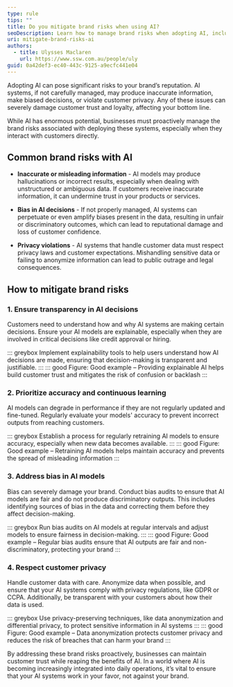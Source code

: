 ```yaml
---
type: rule
tips: ""
title: Do you mitigate brand risks when using AI?
seoDescription: Learn how to manage brand risks when adopting AI, including inaccurate outputs, privacy concerns, and maintaining customer trust.
uri: mitigate-brand-risks-ai
authors:
  - title: Ulysses Maclaren
    url: https://www.ssw.com.au/people/uly
guid: 0a42def3-ec40-443c-9125-a9ecfc441e04
---
```

Adopting AI can pose significant risks to your brand’s reputation. AI systems, if not carefully managed, may produce inaccurate information, make biased decisions, or violate customer privacy. Any of these issues can severely damage customer trust and loyalty, affecting your bottom line.
 
While AI has enormous potential, businesses must proactively manage the brand risks associated with deploying these systems, especially when they interact with customers directly.
 
<!--endintro-->
 
## Common brand risks with AI
 
* **Inaccurate or misleading information** - AI models may produce hallucinations or incorrect results, especially when dealing with unstructured or ambiguous data. If customers receive inaccurate information, it can undermine trust in your products or services.
   
* **Bias in AI decisions** - If not properly managed, AI systems can perpetuate or even amplify biases present in the data, resulting in unfair or discriminatory outcomes, which can lead to reputational damage and loss of customer confidence.
   
* **Privacy violations** - AI systems that handle customer data must respect privacy laws and customer expectations. Mishandling sensitive data or failing to anonymize information can lead to public outrage and legal consequences.
 
## How to mitigate brand risks
 
### 1. Ensure transparency in AI decisions

Customers need to understand how and why AI systems are making certain decisions. Ensure your AI models are explainable, especially when they are involved in critical decisions like credit approval or hiring.

::: greybox
Implement explainability tools to help users understand how AI decisions are made, ensuring that decision-making is transparent and justifiable.
:::
::: good
Figure: Good example – Providing explainable AI helps build customer trust and mitigates the risk of confusion or backlash
:::
 
### 2. Prioritize accuracy and continuous learning

AI models can degrade in performance if they are not regularly updated and fine-tuned. Regularly evaluate your models' accuracy to prevent incorrect outputs from reaching customers.

::: greybox
Establish a process for regularly retraining AI models to ensure accuracy, especially when new data becomes available.
:::
::: good
Figure: Good example – Retraining AI models helps maintain accuracy and prevents the spread of misleading information
:::
 
### 3. Address bias in AI models

Bias can severely damage your brand. Conduct bias audits to ensure that AI models are fair and do not produce discriminatory outputs. This includes identifying sources of bias in the data and correcting them before they affect decision-making.
 
::: greybox
Run bias audits on AI models at regular intervals and adjust models to ensure fairness in decision-making.
:::
::: good
Figure: Good example – Regular bias audits ensure that AI outputs are fair and non-discriminatory, protecting your brand
:::
 
### 4. Respect customer privacy

Handle customer data with care. Anonymize data when possible, and ensure that your AI systems comply with privacy regulations, like GDPR or CCPA. Additionally, be transparent with your customers about how their data is used.

::: greybox
Use privacy-preserving techniques, like data anonymization and differential privacy, to protect sensitive information in AI systems
:::
::: good
Figure: Good example – Data anonymization protects customer privacy and reduces the risk of breaches that can harm your brand
:::

By addressing these brand risks proactively, businesses can maintain customer trust while reaping the benefits of AI. In a world where AI is becoming increasingly integrated into daily operations, it’s vital to ensure that your AI systems work in your favor, not against your brand.
